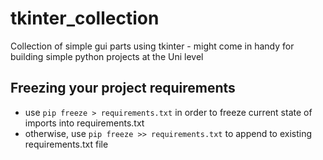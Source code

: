 # tkinter_collection

Collection of simple gui parts using tkinter - might come in handy for building simple python projects at the Uni level

## Freezing your project requirements

- use `pip freeze > requirements.txt` in order to freeze current state of imports into requirements.txt
- otherwise, use `pip freeze >> requirements.txt` to append to existing requirements.txt file
